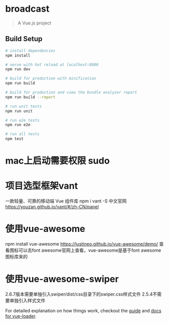# broadcast

> A Vue.js project

## Build Setup

``` bash
# install dependencies
npm install

# serve with hot reload at localhost:8080
npm run dev

# build for production with minification
npm run build

# build for production and view the bundle analyzer report
npm run build --report

# run unit tests
npm run unit

# run e2e tests
npm run e2e

# run all tests
npm test
```
# mac上启动需要权限 sudo

# 项目选型框架vant
一款轻量、可靠的移动端 Vue 组件库
npm i vant -S
中文官网 https://youzan.github.io/vant/#/zh-CN/panel

# 使用vue-awesome
npm install vue-awesome
https://justineo.github.io/vue-awesome/demo/
查看图标可以去font awesome官网上查看，vue-awesome是基于font awesome图标库来的

# 使用vue-awesome-swiper
2.6.7版本需要单独引入swiper/dist/css目录下的swiper.css样式文件
2.5.4不需要单独引入样式文件



For detailed explanation on how things work, checkout the [guide](http://vuejs-templates.github.io/webpack/) and [docs for vue-loader](http://vuejs.github.io/vue-loader).
